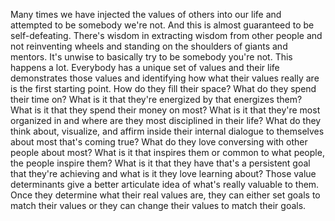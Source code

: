  Many times we have injected the values of others into our life and attempted to be somebody we're not. And this is almost guaranteed to be self-defeating. There's wisdom in extracting wisdom from other people and not reinventing wheels and standing on the shoulders of giants and mentors. It's unwise to basically try to be somebody you're not. This happens a lot. Everybody has a unique set of values and their life demonstrates those values and identifying how what their values really are is the first starting point. How do they fill their space? What do they spend their time on? What is it that they're energized by that energizes them? What is it that they spend their money on most? What is it that they're most organized in and where are they most disciplined in their life? What do they think about, visualize, and affirm inside their internal dialogue to themselves about most that's coming true? What do they love conversing with other people about most? What is it that inspires them or common to what people, the people inspire them? What is it that they have that's a persistent goal that they're achieving and what is it they love learning about? Those value determinants give a better articulate idea of what's really valuable to them. Once they determine what their real values are, they can either set goals to match their values or they can change their values to match their goals.